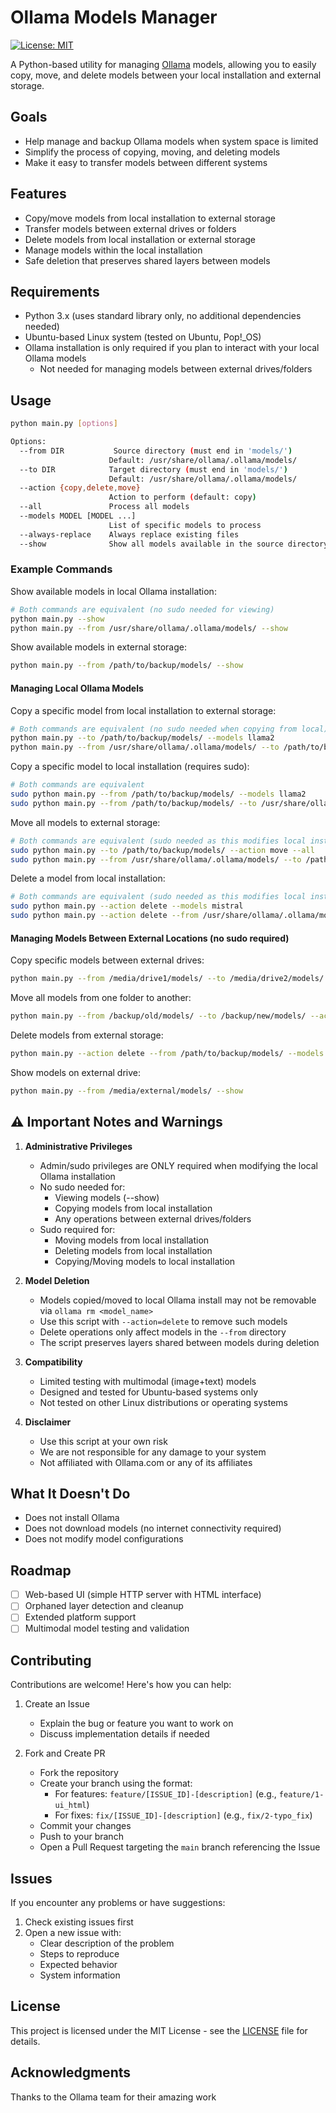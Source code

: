 # Ollama Models Manager

[![License: MIT](https://img.shields.io/badge/License-MIT-yellow.svg)](https://opensource.org/licenses/MIT)

A Python-based utility for managing [Ollama](https://ollama.com) models, allowing you to easily copy, move, and delete models between your local installation and external storage.

## Goals

- Help manage and backup Ollama models when system space is limited
- Simplify the process of copying, moving, and deleting models
- Make it easy to transfer models between different systems

## Features

- Copy/move models from local installation to external storage
- Transfer models between external drives or folders
- Delete models from local installation or external storage
- Manage models within the local installation
- Safe deletion that preserves shared layers between models

## Requirements

- Python 3.x (uses standard library only, no additional dependencies needed)
- Ubuntu-based Linux system (tested on Ubuntu, Pop!_OS)
- Ollama installation is only required if you plan to interact with your local Ollama models
  - Not needed for managing models between external drives/folders

## Usage

```bash
python main.py [options]

Options:
  --from DIR           Source directory (must end in 'models/')
                      Default: /usr/share/ollama/.ollama/models/
  --to DIR            Target directory (must end in 'models/')
                      Default: /usr/share/ollama/.ollama/models/
  --action {copy,delete,move}
                      Action to perform (default: copy)
  --all               Process all models
  --models MODEL [MODEL ...]
                      List of specific models to process
  --always-replace    Always replace existing files
  --show              Show all models available in the source directory
```

### Example Commands

Show available models in local Ollama installation:
```bash
# Both commands are equivalent (no sudo needed for viewing)
python main.py --show
python main.py --from /usr/share/ollama/.ollama/models/ --show
```

Show available models in external storage:
```bash
python main.py --from /path/to/backup/models/ --show
```

#### Managing Local Ollama Models

Copy a specific model from local installation to external storage:
```bash
# Both commands are equivalent (no sudo needed when copying from local)
python main.py --to /path/to/backup/models/ --models llama2
python main.py --from /usr/share/ollama/.ollama/models/ --to /path/to/backup/models/ --models llama2
```

Copy a specific model to local installation (requires sudo):
```bash
# Both commands are equivalent
sudo python main.py --from /path/to/backup/models/ --models llama2
sudo python main.py --from /path/to/backup/models/ --to /usr/share/ollama/.ollama/models/ --models llama2
```

Move all models to external storage:
```bash
# Both commands are equivalent (sudo needed as this modifies local installation)
sudo python main.py --to /path/to/backup/models/ --action move --all
sudo python main.py --from /usr/share/ollama/.ollama/models/ --to /path/to/backup/models/ --action move --all
```

Delete a model from local installation:
```bash
# Both commands are equivalent (sudo needed as this modifies local installation)
sudo python main.py --action delete --models mistral
sudo python main.py --action delete --from /usr/share/ollama/.ollama/models/ --models mistral
```

#### Managing Models Between External Locations (no sudo required)

Copy specific models between external drives:
```bash
python main.py --from /media/drive1/models/ --to /media/drive2/models/ --models llama2 mistral
```

Move all models from one folder to another:
```bash
python main.py --from /backup/old/models/ --to /backup/new/models/ --action move --all
```

Delete models from external storage:
```bash
python main.py --action delete --from /path/to/backup/models/ --models codellama
```

Show models on external drive:
```bash
python main.py --from /media/external/models/ --show
```

## ⚠️ Important Notes and Warnings

1. **Administrative Privileges**
   - Admin/sudo privileges are ONLY required when modifying the local Ollama installation
   - No sudo needed for:
     - Viewing models (--show)
     - Copying models from local installation
     - Any operations between external drives/folders
   - Sudo required for:
     - Moving models from local installation
     - Deleting models from local installation
     - Copying/Moving models to local installation

2. **Model Deletion**
   - Models copied/moved to local Ollama install may not be removable via `ollama rm <model_name>`
   - Use this script with `--action=delete` to remove such models
   - Delete operations only affect models in the `--from` directory
   - The script preserves layers shared between models during deletion

3. **Compatibility**
   - Limited testing with multimodal (image+text) models
   - Designed and tested for Ubuntu-based systems only
   - Not tested on other Linux distributions or operating systems

4. **Disclaimer**
   - Use this script at your own risk
   - We are not responsible for any damage to your system
   - Not affiliated with Ollama.com or any of its affiliates

## What It Doesn't Do

- Does not install Ollama
- Does not download models (no internet connectivity required)
- Does not modify model configurations

## Roadmap

- [ ] Web-based UI (simple HTTP server with HTML interface)
- [ ] Orphaned layer detection and cleanup
- [ ] Extended platform support
- [ ] Multimodal model testing and validation

## Contributing

Contributions are welcome! Here's how you can help:

1. Create an Issue
   - Explain the bug or feature you want to work on
   - Discuss implementation details if needed

2. Fork and Create PR
   - Fork the repository
   - Create your branch using the format:
     - For features: `feature/[ISSUE_ID]-[description]` (e.g., `feature/1-ui_html`)
     - For fixes: `fix/[ISSUE_ID]-[description]` (e.g., `fix/2-typo_fix`)
   - Commit your changes
   - Push to your branch
   - Open a Pull Request targeting the `main` branch referencing the Issue

## Issues

If you encounter any problems or have suggestions:

1. Check existing issues first
2. Open a new issue with:
   - Clear description of the problem
   - Steps to reproduce
   - Expected behavior
   - System information

## License

This project is licensed under the MIT License - see the [LICENSE](LICENSE) file for details.

## Acknowledgments

Thanks to the Ollama team for their amazing work
